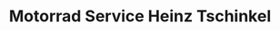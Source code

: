 ---
title: "Motorrad Service Heinz Tschinkel"
url: /hohenbrunn/motorrad-service-heinz-tschinkel/
shop: Motorrad
---